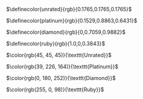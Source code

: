 $\definecolor{unrated}{rgb}{0.1765,0.1765,0.1765}$

$\definecolor{platinum}{rgb}{0.1529,0.8863,0.6431}$

$\definecolor{diamond}{rgb}{0,0.7059,0.9882}$

$\definecolor{ruby}{rgb}{1.0,0,0.3843}$



$\color{rgb(45, 45, 45)}{\texttt{Unrated}}$

$\color{rgb(39, 226, 164)}{\texttt{Platinum}}$

$\color{rgb(0, 180, 252)}{\texttt{Diamond}}$

$\color{rgb(255, 0, 98)}{\texttt{Ruby}}$